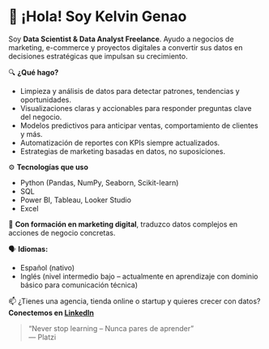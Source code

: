 # 👋 ¡Hola! Soy Kelvin Genao

Soy **Data Scientist & Data Analyst Freelance**. Ayudo a negocios de marketing, e-commerce y proyectos digitales a convertir sus datos en decisiones estratégicas que impulsan su crecimiento.

🔍 **¿Qué hago?**
- Limpieza y análisis de datos para detectar patrones, tendencias y oportunidades.
- Visualizaciones claras y accionables para responder preguntas clave del negocio.
- Modelos predictivos para anticipar ventas, comportamiento de clientes y más.
- Automatización de reportes con KPIs siempre actualizados.
- Estrategias de marketing basadas en datos, no suposiciones.

⚙️ **Tecnologías que uso**
- Python (Pandas, NumPy, Seaborn, Scikit-learn)
- SQL
- Power BI, Tableau, Looker Studio
- Excel

🎯 **Con formación en marketing digital**, traduzco datos complejos en acciones de negocio concretas.

🗣️ **Idiomas:**
- Español (nativo)
- Inglés (nivel intermedio bajo – actualmente en aprendizaje con dominio básico para comunicación técnica)

📫 ¿Tienes una agencia, tienda online o startup y quieres crecer con datos?  
**Conectemos en [LinkedIn](https://www.linkedin.com/in/kelvin-genao-a7621833b/)**

> “Never stop learning – Nunca pares de aprender”  
> — Platzi



